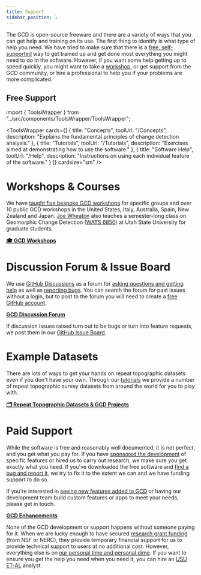 ```yaml
---
title: Support
sidebar_position: 1
---
```


The GCD is open-source freeware and there are a variety of ways that you can get help and training on its use. The first thing to identify is what type of help you need. We have tried to make sure that there is a [free, self-supported](#free-support) way to get trained up and get done most everything you might need to do in the software. However, if you want some help getting up to speed quickly, you might want to take a [workshop](#gcd-workshops--courses), or get support from the GCD community, or hire a professional to help you if your problems are more complicated.

## Free Support

import { ToolsWrapper } from "../src/components/ToolsWrapper/ToolsWrapper";

<ToolsWrapper
  cards={[
    {
      title: "Concepts",
      toolUrl: "/Concepts",
      description: "Explains the fundamental principles of change detection analysis."
    },
    {
      title: "Tutorials",
      toolUrl: "/Tutorials",
      description: "Exercises aimed at demonstrating how to use the software."
    },
    {
      title: "Software Help",
      toolUrl: "/Help",
      description: "Instructions on using each individual feature of the software."
    }
  ]}
  cardsize="sm"
/>

# Workshops & Courses

We have [taught five bespoke GCD workshops](http://www.joewheaton.org/workshops.html) for specific groups and over 10 public GCD workshops in the United States, Italy, Australia, Spain, New Zealand and Japan. [Joe Wheaton](http://www.joewheaton.org) also teaches a semester-long class on Geomorphic Change Detection ([WATS 6850](http://catalog.usu.edu/preview_course_nopop.php?catoid=12&coid=93001)) at Utah State University for graduate students.

[**🎓 GCD Workshops**](/Workshops)

# Discussion Forum & Issue Board

We use [GitHub Discussions](https://github.com/Riverscapes/gcd/discussions) as a forum for [asking questions and getting help](/Download/known-bugs.html#questions-or-help) as well as [reporting bugs](/Download/known-bugs.html#bugs). You can search the forum for past issues without a login, but to post to the forum you will need to create a [free GitHub account](https://github.com/join).

[**GCD Discussion Forum**](https://github.com/Riverscapes/gcd/discussions)

If discussion issues raised turn out to be bugs or turn into feature requests, we post them in our [GitHub Issue Board](https://github.com/Riverscapes/gcd/issues).

# Example Datasets

There are lots of ways to get your hands on repeat topographic datasets even if you don't have your own. Through our [tutorials](/Tutorials) we provide a number of repeat topographic survey datasets from around the world for you to play with.

[**🗂 Repeat Topographic Datasets & GCD Projects**](/example-data-sets.html)

# Paid Support

While the software is free and reasonably well documented, it is not perfect, and you get what you pay for. If you have [sponsored the development](/acknowledgements) of specific features or hired us to carry out research, we make sure you get exactly what you need. If you've downloaded the free software and [find a bug and report it](/Download/known-bugs#bugs), we try to fix it to the extent we can and we have funding support to do so.

If you're interested in [seeing new features added to GCD](/Download/future-feature-request.html#making-feature-requests) or having our development team build custom features or apps to meet your needs, please get in touch.

[**GCD Enhancements**](/Download/future-feature-request#making-feature-requests)

None of the GCD development or support happens without someone paying for it. When we are lucky enough to have secured [research grant funding](/acknowledgements) (from NSF or NERC), they provide temporary financial support for us to provide technical support to users at no additional cost. However, everything else is on [our personal time and personal dime](/who). If you want to ensure you get the help you need when you need it, you can hire an [USU ET-AL](http://etal.joewheaton.org) analyst.